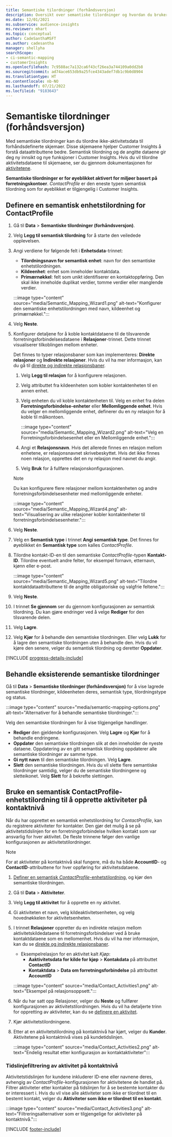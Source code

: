 ```yaml
---
title: Semantiske tilordninger (forhåndsversjon)
description: Oversikt over semantiske tilordninger og hvordan du bruker dem.
ms.date: 12/01/2021
ms.subservice: audience-insights
ms.reviewer: mhart
ms.topic: conceptual
author: CadeSanthaMSFT
ms.author: cadesantha
manager: shellyha
searchScope:
- ci-semantic-mapping
- customerInsights
ms.openlocfilehash: 7c9588ac7a132ca6f43cf26ea3a744109a0dd2b8
ms.sourcegitcommit: ad74ace653db9a25fce4343adef7db1c9b0d8904
ms.translationtype: HT
ms.contentlocale: nb-NO
ms.lasthandoff: 07/21/2022
ms.locfileid: "9183643"
---
```

# <a name="semantic-mappings-preview"></a>Semantiske tilordninger (forhåndsversjon)

Med semantiske tilordninger kan du tilordne ikke-aktivitetsdata til forhåndsdefinerte skjemaer. Disse skjemaene hjelper Customer Insights å forstå dataattributtene bedre. Semantisk tilordning og de angitte dataene gir deg ny innsikt og nye funksjoner i Customer Insights. Hvis du vil tilordne aktivitetsdataene til skjemaene, ser du gjennom dokumentasjonen for [aktivitetene](activities.md).

**Semantiske tilordninger er for øyeblikket aktivert for miljøer basert på forretningskontoer**. *ContactProfile* er den eneste typen semantisk tilordning som for øyeblikket er tilgjengelig i Customer Insights.

## <a name="define-a-contactprofile-semantic-entity-mapping"></a>Definere en semantisk enhetstilordning for ContactProfile

1. Gå til **Data** > **Semantiske tilordninger (forhåndsversjon)**.

1. Velg **Legg til semantisk tilordning** for å starte den veiledede opplevelsen.

1. Angi verdiene for følgende felt i **Enhetsdata**-trinnet:

   - **Tilordningsnavn for semantisk enhet**: navn for den semantiske enhetstilordningen.
   - **Kildeenhet**: enhet som inneholder kontaktdata.
   - **Primærnøkkel**: felt som unikt identifiserer en kontaktoppføring. Den skal ikke inneholde duplikat verdier, tomme verdier eller manglende verdier.

   :::image type="content" source="media/Semantic_Mapping_Wizard1.png" alt-text="Konfigurer den semantiske enhetstilordningen med navn, kildeenhet og primærnøkkel.":::

1. Velg **Neste**.

1. Konfigurer detaljene for å koble kontaktdataene til de tilsvarende forretningsforbindelsesdataene i **Relasjoner**-trinnet. Dette trinnet visualiserer tilkoblingen mellom enheter.  

   Det finnes to typer relasjonsbaner som kan implementeres: **Direkte relasjoner** og **Indirekte relasjoner**. Hvis du vil ha mer informasjon, kan du gå til [direkte og indirekte relasjonsbaner](relationships.md#relationship-paths).

   1. Velg **Legg til relasjon** for å konfigurere relasjonen.
   1. Velg attributtet fra kildeenheten som kobler kontaktenheten til en annen enhet.
   1. Velg enheten du vil koble kontaktenheten til. Velg en enhet fra delen **Forretningsforbindelse-enheter** eller **Mellomliggende enhet**. Hvis du velger en mellomliggende enhet, definerer du en ny relasjon for å koble til målkontoen.

      :::image type="content" source="media/Semantic_Mapping_Wizard2.png" alt-text="Velg en Forretningsforbindelsesenhet eller en Mellomliggende enhet.":::

   1. Angi et **Relasjonsnavn**. Hvis det allerede finnes en relasjon mellom enhetene, er relasjonsnavnet skrivebeskyttet. Hvis det ikke finnes noen relasjon, opprettes det en ny relasjon med navnet du angir.
   1. Velg **Bruk** for å fullføre relasjonskonfigurasjonen.

   > [!NOTE]
   > Du kan konfigurere flere relasjoner mellom kontaktenheten og andre forretningsforbindelsesenheter med mellomliggende enheter.
   
     :::image type="content" source="media/Semantic_Mapping_Wizard4.png" alt-text="Visualisering av ulike relasjoner kobler kontaktenheter til forretningsforbindelsesenheter.":::

1. Velg **Neste**.

1. Velg en **Semantisk type** i trinnet **Angi semantisk type**. Det finnes for øyeblikket én **Semantisk type** som kalles *ContactProfile*.

1. Tilordne kontakt-ID-en til den semantiske *ContactProfile*-typen **Kontakt-ID**. Tilordne eventuelt andre felter, for eksempel fornavn, etternavn, kjønn eller e-post.

   :::image type="content" source="media/Semantic_Mapping_Wizard5.png" alt-text="Tilordne kontaktdataattributtene til de angitte obligatoriske og valgfrie feltene.":::

1. Velg **Neste**.

1. I trinnet **Se gjennom** ser du gjennom konfigurasjonen av semantisk tilordning. Du kan gjøre endringer ved å velge **Rediger** for den tilsvarende delen.

1. Velg **Lagre**.

1. Velg **Kjør** for å behandle den semantiske tilordningen. Eller velg **Lukk** for å lagre den semantiske tilordningen uten å behandle den. Hvis du vil kjøre den senere, velger du semantisk tilordning og deretter **Oppdater**.

[!INCLUDE [progress-details-include](includes/progress-details-pane.md)]

## <a name="manage-existing-semantic-mappings"></a>Behandle eksisterende semantiske tilordninger

Gå til **Data** > **Semantiske tilordninger (forhåndsversjon)** for å vise lagrede semantiske tilordninger, kildeenheten deres, semantisk type, tilordningstype og status.

:::image type="content" source="media/semantic-mapping-options.png" alt-text="Alternativer for å behandle semantiske tilordninger.":::

Velg den semantiske tilordningen for å vise tilgjengelige handlinger.
- **Rediger** den gjeldende konfigurasjonen. Velg **Lagre** og **Kjør** for å behandle endringene.
- **Oppdater** den semantiske tilordningen slik at den inneholder de nyeste dataene. Oppdatering av en gitt semantisk tilordning oppdaterer alle semantiske tilordninger av samme type.
- **Gi nytt navn** til den semantiske tilordningen. Velg **Lagre**.
- **Slett** den semantiske tilordningen. Hvis du vil slette flere semantiske tilordninger samtidig, velger du de semantiske tilordningene og sletteikonet. Velg **Slett** for å bekrefte slettingen.

## <a name="use-a-contactprofile-semantic-entity-mapping-to-create-contact-level-activities"></a>Bruke en semantisk ContactProfile-enhetstilordning til å opprette aktiviteter på kontaktnivå

Når du har opprettet en semantisk enhetstilordning for *ContactProfile*, kan du registrere aktiviteter for kontakter. Den gjør det mulig å se på aktivitetstidslinjen for en forretningsforbindelse hvilken kontakt som var ansvarlig for hver aktivitet. De fleste trinnene følger den vanlige konfigurasjonen av aktivitetstilordninger.

   > [!NOTE]
   > For at aktiviteter på kontaktnivå skal fungere, må du ha både **AccountID**- og **ContactID**-attributtene for hver oppføring for aktivitetsdataene.

1. [Definer en semantisk *ContactProfile*-enhetstilordning](#define-a-contactprofile-semantic-entity-mapping), og kjør den semantiske tilordningen.

1. Gå til **Data** > **Aktiviteter**.

1. Velg **Legg til aktivitet** for å opprette en ny aktivitet.

1. Gi aktiviteten et navn, velg kildeaktivitetsenheten, og velg hovednøkkelen for aktivitetsenheten.

1. I trinnet **Relasjoner** oppretter du en indirekte relasjon mellom aktivitetskildedataene til forretningsforbindelser ved å bruke kontaktdataene som en mellomenhet. Hvis du vil ha mer informasjon, kan du se [direkte og indirekte relasjonsbaner](relationships.md#relationship-paths).
   - Eksempelrelasjon for en aktivitet kalt *Kjøp*:
      - **Aaktivitetsdata for kilde for kjøp** > **Kontakdata** på attributtet **ContactID**
      - **Kontaktdata** > **Data om forretningsforbindelse** på attributtet **AccountID**

   :::image type="content" source="media/Contact_Activities1.png" alt-text="Eksempel på relasjonsoppsett.":::

1. Når du har satt opp Relasjoner, velger du **Neste** og fullfører konfigurasjonen av aktivitetstilordningen. Hvis du vil ha detaljerte trinn for oppretting av aktiviteter, kan du se [definere en aktivitet](activities.md).

1. Kjør aktivitetstilordningene.

1. Etter at en aktivitetstilordning på kontaktnivå har kjørt, velger du **Kunder**. Aktivitetene på kontaktnivå vises på kundetidslinjen.

   :::image type="content" source="media/Contact_Activities2.png" alt-text="Endelig resultat etter konfigurasjon av kontaktaktiviteter":::

### <a name="contact-level-activity-timeline-filtering"></a>Tidslinjefiltrering av aktivitet på kontaktnivå

Aktivitetstidslinjen for kundene inkluderer ID-ene eller navnene deres, avhengig av *ContactProfile*-konfigurasjonen for aktivitetene de handlet på. Filtrer aktiviteter etter kontakter på tidslinjen for å se bestemte kontakter du er interessert i. Hvis du vil vise alle aktiviteter som ikke er tilordnet til en bestemt kontakt, velger du **Aktiviteter som ikke er tilordnet til en kontakt**.

:::image type="content" source="media/Contact_Activities3.png" alt-text="Filtreringsalternativer som er tilgjengelige for aktiviteter på kontaktnivå.":::

[!INCLUDE [footer-include](includes/footer-banner.md)]
